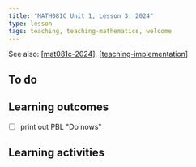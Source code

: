 ```yaml
---
title: "MATH081C Unit 1, Lesson 3: 2024"
type: lesson
tags: teaching, teaching-mathematics, welcome
---
```


See also: [[mat081c-2024]], [[teaching-implementation]]

## To do

## Learning outcomes

- [ ] print out PBL "Do nows"

## Learning activities





[//begin]: # "Autogenerated link references for markdown compatibility"
[mat081c-2024]: mat081c-2024 "MAT081C-2024"
[teaching-implementation]: ../../teaching-implementation "Teaching implementation"
[//end]: # "Autogenerated link references"